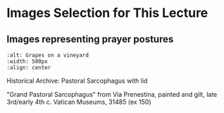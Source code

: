 # Images Selection for This Lecture


## Images representing prayer postures

```{image} images/
:alt: Grapes on a vineyard
:width: 500px
:align: center
```

Historical Archive: Pastoral Sarcophagus with lid

"Grand Pastoral Sarcophagus"
from Via Prenestina, painted and gilt, late 3rd/early 4th c.
Vatican Museums, 31485 (ex 150)